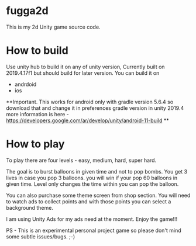 # fugga2d
This is my 2d Unity game source code. 

# How to build 

Use unity hub to build it on any of unity version, Currently built on 2019.4.17f1 but should build for later version. You can build it on 
- andrdoid
- ios

**Important. This works for android only with gradle version 5.6.4 so download that and change it in preferences gradle version in unity 2019.4
more information is here - https://developers.google.com/ar/develop/unity/android-11-build **

# How to play
To play there are four levels - easy, medium, hard, super hard. 

The goal is to burst balloons in given time and not to pop bombs. You get 3 lives in case you pop 3 balloons. you will win if your pop 60 balloons in given time. 
Level only changes the time within you can pop the balloon. 

You can also purchase some theme screen from shop section. You will need to watch ads to collect points and with those points you can select a background theme. 

I am using Unity Ads for my ads need at the moment. Enjoy the game!!!

PS - This is an experimental personal project game so please don't mind some subtle issues/bugs. ;-) 
